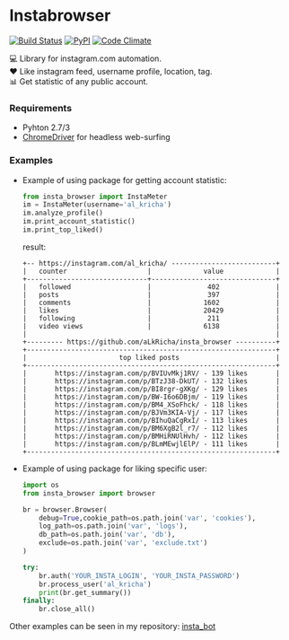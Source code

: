 # Instabrowser
[![Build Status](https://travis-ci.org/aLkRicha/insta_browser.svg?branch=master)](https://travis-ci.org/aLkRicha/insta_browser)
[![PyPI](https://img.shields.io/pypi/v/insta_browser.svg)](https://pypi.org/pypi/insta_browser)
[![Code Climate](https://img.shields.io/codeclimate/github/aLkRicha/insta_browser.svg)](https://codeclimate.com/github/aLkRicha/insta_browser)

💻 Library for instagram.com automation.  
♥️ Like instagram feed, username profile, location, tag.  
📊 Get statistic of any public account.

### Requirements
* Pyhton 2.7/3
* [ChromeDriver](https://sites.google.com/a/chromium.org/chromedriver/downloads) for headless web-surfing


### Examples
* Example of using package for getting account statistic:

    ```python
    from insta_browser import InstaMeter   
    im = InstaMeter(username='al_kricha')   
    im.analyze_profile()   
    im.print_account_statistic()
    im.print_top_liked()   
    ```

    result:
    
    ```commandline
    +-- https://instagram.com/al_kricha/ --------------------------+
    |   counter                    |             value             |
    +------------------------------+-------------------------------+
    |   followed                   |              402              |
    |   posts                      |              397              |
    |   comments                   |             1602              |
    |   likes                      |             20429             |
    |   following                  |              211              |
    |   video views                |             6138              |
    |                                                              |
    +--------- https://github.com/aLkRicha/insta_browser ----------+
    +--------------------------------------------------------------+
    |                       top liked posts                        |
    +--------------------------------------------------------------+
    |       https://instagram.com/p/BVIUvMkj1RV/ - 139 likes       |
    |       https://instagram.com/p/BTzJ38-DkUT/ - 132 likes       |
    |       https://instagram.com/p/BI8rgr-gXKg/ - 129 likes       |
    |       https://instagram.com/p/BW-I6o6DBjm/ - 119 likes       |
    |       https://instagram.com/p/BM4_XSoFhck/ - 118 likes       |
    |       https://instagram.com/p/BJVm3KIA-Vj/ - 117 likes       |
    |       https://instagram.com/p/BIhuQaCgRxI/ - 113 likes       |
    |       https://instagram.com/p/BM6XgB2l_r7/ - 112 likes       |
    |       https://instagram.com/p/BMHiRNUlHvh/ - 112 likes       |
    |       https://instagram.com/p/BLmMEwjlElP/ - 111 likes       |
    +--------------------------------------------------------------+
    ```

* Example of using package for liking specific user:

    ```python
    import os
    from insta_browser import browser

    br = browser.Browser(
        debug=True,cookie_path=os.path.join('var', 'cookies'),
        log_path=os.path.join('var', 'logs'),
        db_path=os.path.join('var', 'db'),
        exclude=os.path.join('var', 'exclude.txt')
    )

    try:
        br.auth('YOUR_INSTA_LOGIN', 'YOUR_INSTA_PASSWORD')
        br.process_user('al_kricha')
        print(br.get_summary())
    finally:
        br.close_all()

    ```

Other examples can be seen in my repository: [insta_bot](https://github.com/aLkRicha/insta_bot)
